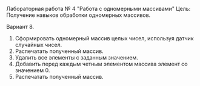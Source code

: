 Лабораторная работа № 4 "Работа с одномерными массивами"
Цель: Получение навыков обработки одномерных массивов.

Вариант 8.

1) Сформировать одномерный массив целых чисел,
используя датчик случайных чисел.
2) Распечатать полученный массив.
3) Удалить все элементы с заданным значением.
4) Добавить перед каждым четным элементом массива
элемент со значением 0.
5) Распечатать полученный массив.
